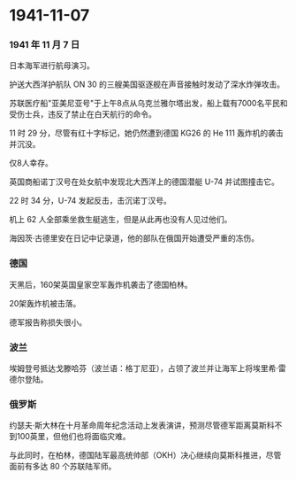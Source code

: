 # 1941-11-07

### 1941 年 11 月 7 日

日本海军进行航母演习。

护送大西洋护航队 ON 30 的三艘美国驱逐舰在声音接触时发动了深水炸弹攻击。

苏联医疗船"亚美尼亚号"于上午8点从乌克兰雅尔塔出发，船上载有7000名平民和受伤士兵，违反了禁止在白天航行的命令。

11 时 29 分，尽管有红十字标记，她仍然遭到德国 KG26 的 He 111
轰炸机的袭击并沉没。

仅8人幸存。

英国商船诺丁汉号在处女航中发现北大西洋上的德国潜艇 U-74 并试图撞击它。

22 时 34 分，U-74 发起反击，击沉诺丁汉号。

机上 62 人全部乘坐救生艇逃生，但是从此再也没有人见过他们。

海因茨·古德里安在日记中记录道，他的部队在俄国开始遭受严重的冻伤。

### 德国

天黑后，160架英国皇家空军轰炸机袭击了德国柏林。

20架轰炸机被击落。

德军报告称损失很小。

### 波兰

埃姆登号抵达戈滕哈芬（波兰语：格丁尼亚），占领了波兰并让海军上将埃里希·雷德尔登陆。

### 俄罗斯

约瑟夫·斯大林在十月革命周年纪念活动上发表演讲，预测尽管德军距离莫斯科不到100英里，但他们也将面临灾难。

与此同时，在柏林，德国陆军最高统帅部（OKH）决心继续向莫斯科推进，尽管面前有多达
80 个苏联陆军师。